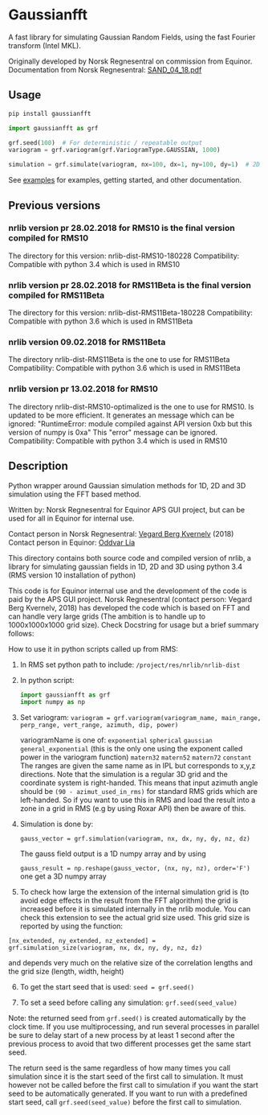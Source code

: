 # Gaussianfft

A fast library for simulating Gaussian Random Fields, using the fast Fourier transform (Intel MKL).

Originally developed by Norsk Regnesentral on commission from Equinor.
Documentation from Norsk Regnesentral: [SAND_04_18.pdf](https://github.com/equinor/gaussianfft/blob/master/doc/SAND_04_18.pdf)

## Usage

```bash
pip install gaussianfft
```

```python
import gaussianfft as grf

grf.seed(100)  # For deterministic / repeatable output
variogram = grf.variogram(grf.VariogramType.GAUSSIAN, 1000)

simulation = grf.simulate(variogram, nx=100, dx=1, ny=100, dy=1)  # 2D 100 x 100 grid
```

See [examples](examples/) for examples, getting started, and other documentation.


## Previous versions

### nrlib version pr 28.02.2018  for RMS10 is the final version compiled for RMS10
The directory  for this version: nrlib-dist-RMS10-180228
Compatibility: Compatible with python 3.4 which is used in RMS10

### nrlib version pr 28.02.2018  for RMS11Beta is the final version compiled for RMS11Beta
The directory  for this version: nrlib-dist-RMS11Beta-180228
Compatibility: Compatible with python 3.6 which is used in RMS11Beta

### nrlib version 09.02.2018 for RMS11Beta
The directory nrlib-dist-RMS11Beta is the one to use for RMS11Beta
Compatibility: Compatible with python 3.6 which is used in RMS11Beta

### nrlib version pr 13.02.2018  for RMS10
The directory nrlib-dist-RMS10-optimalized is the one to use for RMS10.
Is updated to be more efficient. It generates an message which can be ignored:
   "RuntimeError: module compiled against API version 0xb but this version of numpy is 0xa"
This "error" message can be ignored.
Compatibility: Compatible with python 3.4 which is used in RMS10


##  Description
Python wrapper around Gaussian simulation methods for 1D, 2D and 3D simulation using the FFT based method.

Written by: Norsk Regnesentral for Equinor APS GUI project, but can be used for all in Equinor for internal use.

Contact person in Norsk Regnesentral: [Vegard Berg Kvernelv](mailto:Vegard.Kvernelv@nr.no) (2018)
Contact person in Equinor: [Oddvar Lia](mailto:olia@equinor.com)


This directory contains both source code and compiled version of nrlib,
a library for simulating gaussian fields in 1D, 2D and 3D using python 3.4 (RMS version 10 installation of python)

This code is for Equinor internal use and the development of the code is paid by the APS GUI project.
Norsk Regnesentral (contact person: Vegard Berg Kvernelv, 2018) has developed the code which is based on FFT
and can handle very large grids (The ambition is to handle up to 1000x1000x1000  grid size).
Check Docstring for usage but a brief summary follows:

How to use it in python scripts called up from RMS:
1. In RMS set python path to include: `/project/res/nrlib/nrlib-dist`
2. In python script:
   ```python
   import gaussianfft as grf
   import numpy as np
   ```
3. Set variogram:
   `variogram = grf.variogram(variogram_name, main_range, perp_range, vert_range, azimuth, dip, power)`

   variogramName is one of:
              `exponential`
              `spherical`
              `gaussian`
              `general_exponential`  (this is the only one using the exponent called power in the variogram function)
              `matern32`
              `matern52`
              `matern72`
              `constant`
The ranges are given the same name as in IPL but corresponds to x,y,z directions.
Note that the simulation is a regular 3D grid and the coordinate system is right-handed. This means that input azimuth angle
should be  `(90 - azimut_used_in_rms)` for standard RMS grids which are left-handed.
So if you want to use this in RMS and load the result into a zone in a grid in RMS (e.g by using Roxar API) then be aware of this.

4. Simulation is done by:

   `gauss_vector = grf.simulation(variogram, nx, dx, ny, dy, nz, dz)`

   The gauss field output is a 1D numpy array and by using

   `gauss_result = np.reshape(gauss_vector, (nx, ny, nz), order='F')`   one get a 3D numpy array

5. To check how large the extension of the internal simulation grid is (to avoid edge effects in the result from the FFT algorithm)
the grid is increased before it is simulated internally in the nrlib module. You can check this extension to see the actual grid size used.
This grid size is reported by using the function:

`[nx_extended, ny_extended, nz_extended] = grf.simulation_size(variogram, nx, dx, ny, dy, nz, dz)`

and depends very much on the relative size of the correlation lengths and the grid size (length, width, height)

6. To get the start seed that is used:
  `seed = grf.seed()`

7. To set a seed before calling any simulation:
  `grf.seed(seed_value)`

Note: the returned seed from `grf.seed()` is created automatically by the clock time. If you use multiprocessing, and run several processes in parallel
be sure to delay start of a new process by at least 1 second after the previous process to avoid that two different processes get the same start seed.

The return seed is the same regardless of how many times you call simulation since it is the start seed of the first call to simulation.
It must however not be called before the first call to simulation if you want the start seed to be automatically generated.
If you want to run with a predefined start seed, call `grf.seed(seed_value)` before the first call to simulation.
